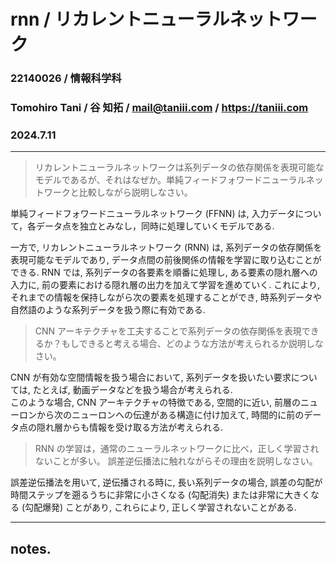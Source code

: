 <script type="text/javascript" async src="https://cdnjs.cloudflare.com/ajax/libs/mathjax/2.7.7/MathJax.js?config=TeX-MML-AM_CHTML">
</script>
<script type="text/x-mathjax-config">
 MathJax.Hub.Config({
 tex2jax: {
 inlineMath: [['$', '$'] ],
 displayMath: [ ['$$','$$'], ["\\[","\\]"] ]
 }
 });
</script>

# rnn / リカレントニューラルネットワーク

### 22140026 / 情報科学科

### Tomohiro Tani / 谷 知拓 / mail@taniii.com / https://taniii.com

### 2024.7.11

---

> リカレントニューラルネットワークは系列データの依存関係を表現可能なモデルであるが、それはなぜか。単純フィードフォワードニューラルネットワークと比較しながら説明しなさい。

単純フィードフォワードニューラルネットワーク (FFNN) は, 入力データについて，各データ点を独立とみなし，同時に処理していくモデルである.

一方で, リカレントニューラルネットワーク (RNN) は, 系列データの依存関係を表現可能なモデルであり, データ点間の前後関係の情報を学習に取り込むことができる. RNN では, 系列データの各要素を順番に処理し, ある要素の隠れ層への入力に, 前の要素における隠れ層の出力を加えて学習を進めていく. これにより, それまでの情報を保持しながら次の要素を処理することができ, 時系列データや自然語のような系列データを扱う際に有効である.

> CNN アーキテクチャを工夫することで系列データの依存関係を表現できるか？もしできると考える場合、どのような方法が考えられるか説明しなさい。

CNN が有効な空間情報を扱う場合において, 系列データを扱いたい要求については, たとえば, 動画データなどを扱う場合が考えられる.  
このような場合, CNN アーキテクチャの特徴である, 空間的に近い, 前層のニューロンから次のニューロンへの伝達がある構造に付け加えて, 時間的に前のデータ点の隠れ層からも情報を受け取る方法が考えられる.

> RNN の学習は，通常のニューラルネットワークに比べ，正しく学習されないことが多い。 誤差逆伝播法に触れながらその理由を説明しなさい。

誤差逆伝播法を用いて, 逆伝播される時に, 長い系列データの場合, 誤差の勾配が時間ステップを遡るうちに非常に小さくなる (勾配消失) または非常に大きくなる (勾配爆発) ことがあり, これらにより, 正しく学習されないことがある.

---

## notes.
